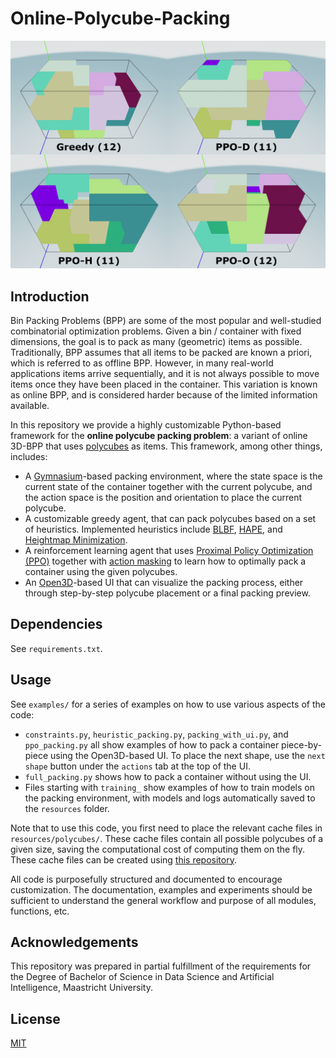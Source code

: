 # Online-Polycube-Packing

![](resources/preview.png)

## Introduction
Bin Packing Problems (BPP) are some of the most popular and well-studied combinatorial optimization problems.
Given a bin / container with fixed dimensions, the goal is to pack as many (geometric) items as possible.
Traditionally, BPP assumes that all items to be packed are known a priori, which is referred to as offline BPP.
However, in many real-world applications items arrive sequentially, and it is not always possible to move items once they have been placed in the container.
This variation is known as online BPP, and is considered harder because of the limited information available.

In this repository we provide a highly customizable Python-based framework for the **online polycube packing problem**: a variant of online 3D-BPP that uses [polycubes](https://en.wikipedia.org/wiki/Polycube) as items.
This framework, among other things, includes:

- A [Gymnasium](https://github.com/Farama-Foundation/Gymnasium)-based packing environment, where the state space is the current state of the container together with the current polycube, and the action space is the position and orientation to place the current polycube.
- A customizable greedy agent, that can pack polycubes based on a set of heuristics. Implemented heuristics include [BLBF](https://link.springer.com/chapter/10.1007/978-3-540-30198-1_45), [HAPE](https://link.springer.com/article/10.1631/jzus.A1100038), and [Heightmap Minimization](https://arxiv.org/abs/1812.04093).
- A reinforcement learning agent that uses [Proximal Policy Optimization (PPO)](https://arxiv.org/abs/1707.06347) together with [action masking](https://arxiv.org/abs/2006.14171) to learn how to optimally pack a container using the given polycubes.
- An [Open3D](https://www.open3d.org/)-based UI that can visualize the packing process, either through step-by-step polycube placement or a final packing preview.

## Dependencies
See `requirements.txt`.

## Usage
See `examples/` for a series of examples on how to use various aspects of the code:

- `constraints.py`, `heuristic_packing.py`, `packing_with_ui.py`, and `ppo_packing.py` all show examples of how to pack a container piece-by-piece using the Open3D-based UI. To place the next shape, use the `next shape` button under the `actions` tab at the top of the UI.
- `full_packing.py` shows how to pack a container without using the UI.
- Files starting with `training_` show examples of how to train models on the packing environment, with models and logs automatically saved to the `resources` folder.

Note that to use this code, you first need to place the relevant cache files in `resources/polycubes/`.
These cache files contain all possible polycubes of a given size, saving the computational cost of computing them on the fly.
These cache files can be created using [this repository](https://github.com/mikepound/cubes).

All code is purposefully structured and documented to encourage customization.
The documentation, examples and experiments should be sufficient to understand the general workflow and purpose of all modules, functions, etc.

## Acknowledgements
This repository was prepared in partial fulfillment of the requirements for the Degree of Bachelor of Science in Data Science and Artificial Intelligence, Maastricht University.

## License
[MIT](https://choosealicense.com/licenses/mit/)
